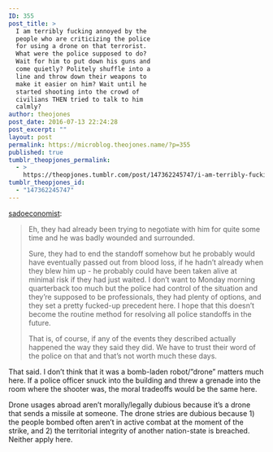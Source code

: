 ```yaml
---
ID: 355
post_title: >
  I am terribly fucking annoyed by the
  people who are criticizing the police
  for using a drone on that terrorist.
  What were the police supposed to do?
  Wait for him to put down his guns and
  come quietly? Politely shuffle into a
  line and throw down their weapons to
  make it easier on him? Wait until he
  started shooting into the crowd of
  civilians THEN tried to talk to him
  calmly?
author: theojones
post_date: 2016-07-13 22:24:28
post_excerpt: ""
layout: post
permalink: https://microblog.theojones.name/?p=355
published: true
tumblr_theopjones_permalink:
  - >
    https://theopjones.tumblr.com/post/147362245747/i-am-terribly-fucking-annoyed-by-the-people-who
tumblr_theopjones_id:
  - "147362245747"
---
```

<p><a class="tumblr_blog" href="https://sadoeconomist.tumblr.com/post/147360711504/i-am-terribly-fucking-annoyed-by-the-people-who">sadoeconomist</a>:</p>

<blockquote><p>Eh, they had already been trying to negotiate with him for quite some time and he was badly wounded and surrounded.</p><p>Sure, they had to end the standoff somehow but he probably would have eventually passed out from blood loss, if he hadn’t already when they blew him up - he probably could have been taken alive at minimal risk if they had just waited. I don’t want to Monday morning quarterback too much but the police had control of the situation and they’re supposed to be professionals, they had plenty of options, and they set a pretty fucked-up precedent here. I hope that this doesn’t become the routine method for resolving all police standoffs in the future.</p><p>That is, of course, if any of the events they described actually happened the way they said they did. We have to trust their word of the police on that and that’s not worth much these days.</p></blockquote><p><p>That said. I don’t think that it was a bomb-laden robot/”drone” matters much here. If a police officer snuck into the building and threw a grenade into the room where the shooter was, the moral tradeoffs would be the same here.</p><p>Drone usages abroad aren’t morally/legally dubious because it&rsquo;s a drone that sends a missile at someone. The drone stries are dubious because 1) the people bombed often aren’t in active combat at the moment of the strike, and 2) the territorial integrity of another nation-state is breached. Neither apply here. </p></p>